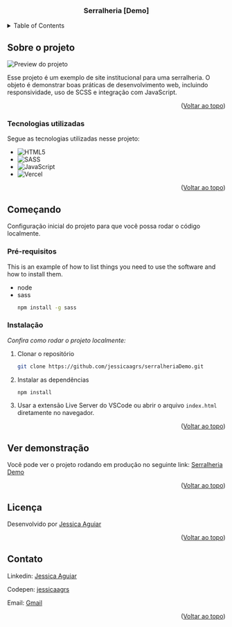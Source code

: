 <!-- Improved compatibility of back to top link: See: https://github.com/othneildrew/Best-README-Template/pull/73 -->

<a id="readme-top"></a>

<!--
*** Thanks for checking out the Best-README-Template. If you have a suggestion
*** that would make this better, please fork the repo and create a pull request
*** or simply open an issue with the tag "enhancement".
*** Don't forget to give the project a star!
*** Thanks again! Now go create something AMAZING! :D
-->

<!-- PROJECT SHIELDS -->
<!--
*** I'm using markdown "reference style" links for readability.
*** Reference links are enclosed in brackets [ ] instead of parentheses ( ).
*** See the bottom of this document for the declaration of the reference variables
*** for contributors-url, forks-url, etc. This is an optional, concise syntax you may use.
*** https://www.markdownguide.org/basic-syntax/#reference-style-links
-->

<!-- PROJECT LOGO -->
<br />
<div align="center">

  <h3 align="center">Serralheria [Demo]</h3>
  
</div>

<!-- TABLE OF CONTENTS -->
<details>
  <summary>Table of Contents</summary>
  <ol>
    <li>
      <a href="#sobre-o-projeto">Sobre o projeto</a>
      <ul>
        <li><a href="#tecnologias-utilizadas">Tecnologias Utilizadas</a></li>
      </ul>
    </li>
    <li>
      <a href="#começando">Começando</a>
      <ul>
        <li><a href="#pré-requisitos">Pré-requisitos</a></li>
        <li><a href="#instalação">Instalação</a></li>
      </ul>
    </li>
    <li><a href="#ver-demonstração">Ver demonstração</a></li>
    <li><a href="#licença">Licença</a></li>
    <li><a href="#contato">Contato</a></li>
  </ol>
</details>

<!-- ABOUT THE PROJECT -->

## Sobre o projeto

![Preview do projeto](https://iili.io/FN1kSxR.md.png)

Esse projeto é um exemplo de site institucional para uma serralheria. O objeto é demonstrar boas práticas de desenvolvimento web, incluindo responsividade, uso de SCSS e integração com JavaScript.

<p align="right">(<a href="#readme-top">Voltar ao topo</a>)</p>

### Tecnologias utilizadas

Segue as tecnologias utilizadas nesse projeto:

- ![HTML5](https://img.shields.io/badge/html5-%23E34F26.svg?style=for-the-badge&logo=html5&logoColor=white)
- ![SASS](https://img.shields.io/badge/SASS-hotpink.svg?style=for-the-badge&logo=SASS&logoColor=white)
- ![JavaScript](https://img.shields.io/badge/javascript-%23323330.svg?style=for-the-badge&logo=javascript&logoColor=%23F7DF1E)
- ![Vercel](https://img.shields.io/badge/vercel-%23000000.svg?style=for-the-badge&logo=vercel&logoColor=white)

<p align="right">(<a href="#readme-top">Voltar ao topo</a>)</p>

<!-- GETTING STARTED -->

## Começando

Configuração inicial do projeto para que você possa rodar o código localmente.

### Pré-requisitos

This is an example of how to list things you need to use the software and how to install them.

- node
- sass
  ```sh
  npm install -g sass
  ```

### Instalação

_Confira como rodar o projeto localmente:_

1. Clonar o repositório
   ```sh
   git clone https://github.com/jessicaagrs/serralheriaDemo.git
   ```
2. Instalar as dependências
   ```sh
   npm install
   ```
3. Usar a extensão Live Server do VSCode ou abrir o arquivo `index.html` diretamente no navegador.

<p align="right">(<a href="#readme-top">Voltar ao topo</a>)</p>

<!-- USAGE EXAMPLES -->

## Ver demonstração

Você pode ver o projeto rodando em produção no seguinte link: [Serralheria Demo](https://serralheria-demo.vercel.app/)

<p align="right">(<a href="#readme-top">Voltar ao topo</a>)</p>

## Licença

Desenvolvido por [Jessica Aguiar](https://github.com/jessicaagrs)

<p align="right">(<a href="#readme-top">Voltar ao topo</a>)</p>

<!-- CONTACT -->

## Contato

Linkedin: [Jessica Aguiar](https://www.linkedin.com/in/jessicaag-rs/)

Codepen: [jessicaagrs](https://codepen.io/jessicaagrs/pens/public)

Email: [Gmail](mailto:jessicaag.rs@gmail.com)

<p align="right">(<a href="#readme-top">Voltar ao topo</a>)</p>
